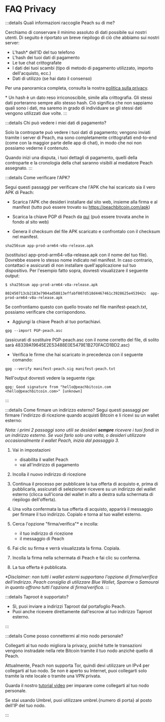 # FAQ Privacy

:::details Quali informazioni raccoglie Peach su di me?

Cerchiamo di conservare il minimo assoluto di dati possibile sui nostri utenti. Di seguito è riportato un breve riepilogo di ciò che abbiamo sui nostri server:

- L'hash\* dell'ID del tuo telefono
- L'hash dei tuoi dati di pagamento
- Le tue chat crittografate
- I dati dei tuoi scambi (tipo di metodo di pagamento utilizzato, importo dell'acquisto, ecc.)
- Dati di utilizzo (se hai dato il consenso)

Per una panoramica completa, consulta la nostra [politica sulla privacy](/privacy-policy/).

\* Un hash è un dato reso irriconoscibile, simile alla crittografia. Gli stessi dati porteranno sempre allo stesso hash. Ciò significa che non sappiamo quali sono i dati, ma saremo in grado di individuare se gli stessi dati vengono utilizzati due volte.
:::

<!--
:::details What info is sent when I share usage data?
Give a list
:::
-->

:::details Chi può vedere i miei dati di pagamento?

Solo la controparte può vedere i tuoi dati di pagamento; vengono inviati tramite i server di Peach, ma sono completamente crittografati end-to-end (come con la maggior parte delle app di chat), in modo che noi non possiamo vederne il contenuto.

Quando inizi una disputa, i tuoi dettagli di pagamento, quelli della controparte e la cronologia della chat saranno visibili al mediatore Peach assegnato.
:::

:::details Come verificare l'APK?

Segui questi passaggi per verificare che l'APK che hai scaricato sia il vero APK di Peach:

- Scarica l'APK che desideri installare dal sito web, insieme alla firma e al manifest (tutto può essere trovato su https://peachbitcoin.com/apk)

- Scarica la chiave PGP di Peach da [qui](https://keys.openpgp.org/vks/v1/by-fingerprint/48339A19645E2E53488E0E5479E1B270FACD1BD2) (può essere trovata anche in fondo al sito web)

- Genera il checksum del file APK scaricato e confrontalo con il checksum nel manifest.
````
sha256sum app-prod-arm64-v8a-release.apk
````
(sostituisci app-prod-arm64-v8a-release.apk con il nome del tuo file). Dovrebbe essere lo stesso nome indicato nel manifest. In caso contrario, contattaci e assicurati di non installare quell'applicazione sul tuo dispositivo. Per l'esempio fatto sopra, dovresti visualizzare il seguente output:
```
$ sha256sum app-prod-arm64-v8a-release.apk

802450713cb2183e7904ad58813effabf007d518d4467461c3928625e453942c  app-prod-arm64-v8a-release.apk
```
Se confrontiamo questo con quello trovato nel file manifest-peach.txt, possiamo verificare che corrispondono.

- Aggiungi la chiave Peach al tuo portachiavi.
```
gpg --import PGP-peach.asc
```
(assicurati di sostituire PGP-peach.asc con il nome corretto del file, di solito sarà 48339A19645E2E53488E0E5479E1B270FACD1BD2.asc)

- Verifica le firme che hai scaricato in precedenza con il seguente comando:
```
gpg --verify manifest-peach.sig manifest-peach.txt
``` 
Nell'output dovresti vedere la seguente riga:
```
gpg: Good signature from "hello@peachbitcoin.com <hello@peachbitcoin.com>" [unknown]
```
:::

:::details Come firmare un indirizzo esterno?
Segui questi passaggi per firmare l'indirizzo di ricezione quando acquisti Bitcoin e li ricevi su un wallet esterno:

_Nota: i primi 2 passaggi sono utili se desideri **sempre** ricevere i tuoi fondi in un indirizzo esterno. Se vuoi farlo solo una volta, o desideri utilizzare occasionalmente il wallet Peach, inizia dal passaggio 3._

1. Vai in impostazioni
   - disabilita il wallet Peach
   - vai all'indirizzo di pagamento

2. Incolla il nuovo indirizzo di ricezione

3. Continua il processo per pubblicare la tua offerta di acquisto e, prima di pubblicarla, assicurati di selezionare ricevere su un indirizzo del wallet esterno (clicca sull'icona del wallet in alto a destra sulla schermata di riepilogo dell'offerta).

4. Una volta confermata la tua offerta di acquisto, apparirà il messaggio per firmare il tuo indirizzo. Copialo e torna al tuo wallet esterno.

5. Cerca l'opzione "firma/verifica"* e incolla:
   - il tuo indirizzo di ricezione
   - il messaggio di Peach

6. Fai clic su firma e verrà visualizzata la firma. Copiala.

7. Incolla la firma nella schermata di Peach e fai clic su conferma.

8. La tua offerta è pubblicata.

_*Disclaimer: non tutti i wallet esterni supportano l'opzione di firma/verifica dell'indirizzo. Peach consiglia di utilizzare Blue Wallet, Sparrow o Samourai in quanto offrono tutti l'opzione di firma/verifica._
:::

:::details Taproot è supportato?

- Sì, puoi inviare a indirizzi Taproot dal portafoglio Peach.
- Puoi anche ricevere direttamente dall'escrow al tuo indirizzo Taproot esterno.

:::

:::details Come posso connettermi al mio nodo personale?

Collegarti al tuo nodo migliora la privacy, poiché tutte le transazioni vengono instradate nella rete Bitcoin tramite il tuo nodo anziché quello di Peach.

Attualmente, Peach non supporta Tor, quindi devi utilizzare un IPv4 per collegarti al tuo nodo. Se non è aperto su Internet, puoi collegarti solo tramite la rete locale o tramite una VPN privata.

Guarda il nostro [tutorial video](https://www.youtube.com/watch?v=xtvq2i3mIYg) per imparare come collegarti al tuo nodo personale.

Se stai usando Umbrel, puoi utilizzare umbrel.{numero di porta} al posto dell'IP del tuo nodo.

:::
